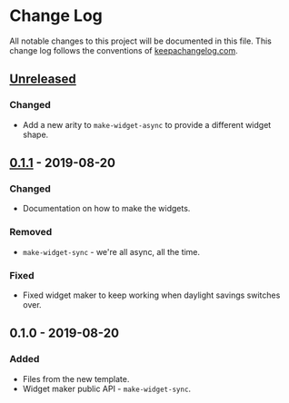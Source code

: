 # Change Log
All notable changes to this project will be documented in this file. This change log follows the conventions of [keepachangelog.com](http://keepachangelog.com/).

## [Unreleased]
### Changed
- Add a new arity to `make-widget-async` to provide a different widget shape.

## [0.1.1] - 2019-08-20
### Changed
- Documentation on how to make the widgets.

### Removed
- `make-widget-sync` - we're all async, all the time.

### Fixed
- Fixed widget maker to keep working when daylight savings switches over.

## 0.1.0 - 2019-08-20
### Added
- Files from the new template.
- Widget maker public API - `make-widget-sync`.

[Unreleased]: https://github.com/your-name/hobbit-hitter/compare/0.1.1...HEAD
[0.1.1]: https://github.com/your-name/hobbit-hitter/compare/0.1.0...0.1.1
